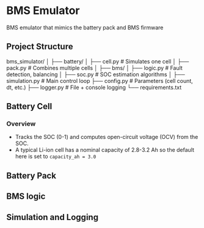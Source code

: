 # BMS Emulator
BMS emulator that mimics the battery pack and BMS firmware

## Project Structure
bms_simulator/
│
├── battery/
│   ├── cell.py          # Simulates one cell
│   ├── pack.py          # Combines multiple cells
│
├── bms/
│   ├── logic.py         # Fault detection, balancing
│   ├── soc.py           # SOC estimation algorithms
│
├── simulation.py        # Main control loop
├── config.py            # Parameters (cell count, dt, etc.)
├── logger.py            # File + console logging
└── requirements.txt     

## Battery Cell
### Overview
- Tracks the SOC (0-1) and computes open-circuit voltage (OCV) from the SOC.
- A typical Li-ion cell has a nominal capacity of 2.8-3.2 Ah so the default here is set to `capacity_ah = 3.0`

## Battery Pack

## BMS logic

## Simulation and Logging
